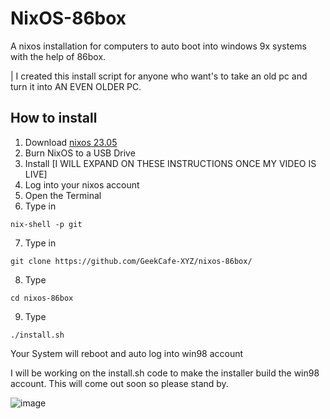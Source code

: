 # NixOS-86box
A nixos installation for computers to auto boot into windows 9x systems with the help of 86box.

| I created this install script for anyone who want's to take an old pc and turn it into AN EVEN OLDER PC. 

## How to install
1. Download [nixos 23.05](https://nixos.org/download)
2. Burn NixOS to a USB Drive
3. Install [I WILL EXPAND ON THESE INSTRUCTIONS ONCE MY VIDEO IS LIVE]
4. Log into your nixos account
5. Open the Terminal
6. Type in 
```
nix-shell -p git
```
7. Type in 
```
git clone https://github.com/GeekCafe-XYZ/nixos-86box/
```
8. Type
```
cd nixos-86box
```
9. Type
```
./install.sh
```
Your System will reboot and auto log into win98 account

I will be working on the install.sh code to make the installer build the win98 account. This will come out soon so please stand by.

![image](https://github.com/GeekCafe-XYZ/nixos-86box/assets/61923195/55885641-c163-4ea7-8beb-b14638a2c357)
